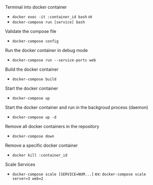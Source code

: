 Terminal into docker container
- `docker exec -it :container_id bash`
or
- `docker-compose run [service] bash`

Validate the compose file
- `docker-compose config`

Run the docker container in debug mode
- `docker-compose run --service-ports web`

Build the docker container
- `docker-compose build`

Start the docker container
- `docker-compose up`

Start the docker container and run in the backgroud process (daemon)
- `docker-compose up -d`

Remove all docker containers in the repository
- `docker-compose down`

Remove a specific docker container
- `docker kill :container_id`

Scale Services
- `docker-compose scale [SERVICE=NUM...]`
ex: `docker-compose scale server=3 web=2`
